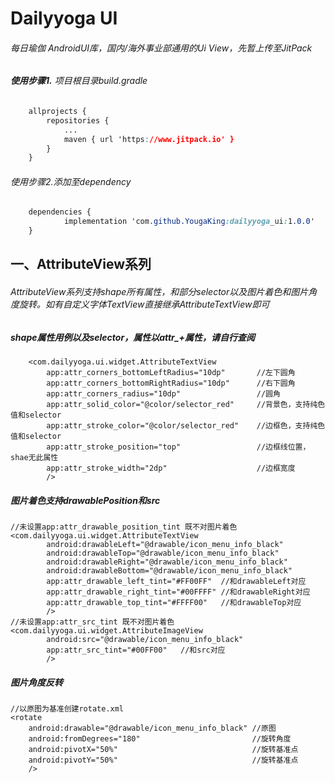 # Dailyyoga UI

###### 每日瑜伽 AndroidUI库，国内/海外事业部通用的Ui View，先暂上传至JitPack 

###### **使用步骤1.** 项目根目录build.gradle

```css
	allprojects {
		repositories {
			...
			maven { url 'https://www.jitpack.io' }
		}
	}
```

###### 使用步骤2.添加至dependency

```css
	dependencies {
	        implementation 'com.github.YougaKing:dailyyoga_ui:1.0.0'
	}
```

## 一、AttributeView系列

###### AttributeView系列支持shape所有属性，和部分selector以及图片着色和图片角度旋转。如有自定义字体TextView直接继承AttributeTextView即可

##### shape属性用例以及selector，属性以attr_+属性，请自行查阅

```
    <com.dailyyoga.ui.widget.AttributeTextView
        app:attr_corners_bottomLeftRadius="10dp"       //左下圆角
        app:attr_corners_bottomRightRadius="10dp"      //右下圆角
        app:attr_corners_radius="10dp"                 //圆角
        app:attr_solid_color="@color/selector_red"     //背景色，支持纯色值和selector
        app:attr_stroke_color="@color/selector_red"    //边框色，支持纯色值和selector
        app:attr_stroke_position="top"                 //边框线位置，shae无此属性
        app:attr_stroke_width="2dp"                    //边框宽度
        />
```

##### 图片着色支持drawablePosition和src

```
//未设置app:attr_drawable_position_tint 既不对图片着色
<com.dailyyoga.ui.widget.AttributeTextView
        android:drawableLeft="@drawable/icon_menu_info_black"  
        android:drawableTop="@drawable/icon_menu_info_black"
        android:drawableRight="@drawable/icon_menu_info_black"
        android:drawableBottom="@drawable/icon_menu_info_black"
        app:attr_drawable_left_tint="#FF00FF"  //和drawableLeft对应
        app:attr_drawable_right_tint="#00FFFF" //和drawableRight对应
        app:attr_drawable_top_tint="#FFFF00"   //和drawableTop对应
        />
//未设置app:attr_src_tint 既不对图片着色        
<com.dailyyoga.ui.widget.AttributeImageView
        android:src="@drawable/icon_menu_info_black"
        app:attr_src_tint="#00FF00"   //和src对应
        />
```



##### 图片角度反转

```
//以原图为基准创建rotate.xml
<rotate 
    android:drawable="@drawable/icon_menu_info_black" //原图
    android:fromDegrees="180"                         //旋转角度
    android:pivotX="50%"                              //旋转基准点
    android:pivotY="50%"                              //旋转基准点
    />
```

